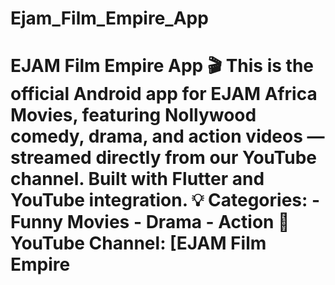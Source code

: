 # Ejam_Film_Empire_App
# EJAM Film Empire App 🎬  This is the official Android app for **EJAM Africa Movies**, featuring Nollywood comedy, drama, and action videos — streamed directly from our YouTube channel.  Built with Flutter and YouTube integration.  💡 Categories: - Funny Movies - Drama - Action  🔗 YouTube Channel: [EJAM Film Empire 
